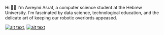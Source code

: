 Hi 👋👋 I'm Avreymi Asraf, a computer science student at the Hebrew University. I'm fascinated by data science, technological education, and the delicate art of keeping our robotic overlords appeased.


[![alt text][image]][hyperlink], [![alt text][imageT]][hyperlinkT]

[hyperlink]: https://www.facebook.com/profile.php?id=100007385987790
[image]:https://user-images.githubusercontent.com/59847752/201493763-c6ce30dc-f4d8-41ee-97bd-030dfa206037.jpg





[hyperlinkT]: https://twitter.com/avizmzm1
[imageT]: https://user-images.githubusercontent.com/59847752/201493978-5aa23172-0eb4-43bc-9531-c12d65130755.jpg


